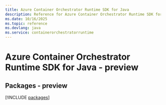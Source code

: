 ```yaml
---
title: Azure Container Orchestrator Runtime SDK for Java
description: Reference for Azure Container Orchestrator Runtime SDK for Java
ms.date: 10/16/2025
ms.topic: reference
ms.devlang: java
ms.service: containerorchestratorruntime
---
```

# Azure Container Orchestrator Runtime SDK for Java - preview
## Packages - preview
[!INCLUDE [packages](container-orchestrator-runtime-index.md)]